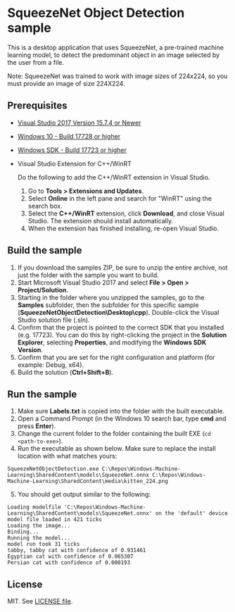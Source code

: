 # SqueezeNet Object Detection sample

This is a desktop application that uses SqueezeNet, a pre-trained machine learning model, to detect the predominant object in an image selected by the user from a file.

Note: SqueezeNet was trained to work with image sizes of 224x224, so you must provide an image of size 224X224.

## Prerequisites

- [Visual Studio 2017 Version 15.7.4 or Newer](https://developer.microsoft.com/en-us/windows/downloads)
- [Windows 10 - Build 17728 or higher](https://www.microsoft.com/en-us/software-download/windowsinsiderpreviewiso)
- [Windows SDK - Build 17723 or higher](https://www.microsoft.com/en-us/software-download/windowsinsiderpreviewSDK)
- Visual Studio Extension for C++/WinRT

  Do the following to add the C++/WinRT extension in Visual Studio.
  1. Go to **Tools > Extensions and Updates**. 
  2. Select **Online** in the left pane and search for "WinRT" using the search box.
  3. Select the **C++/WinRT** extension, click **Download**, and close Visual Studio. The extension should install automatically.
  4. When the extension has finished installing, re-open Visual Studio.

## Build the sample

1. If you download the samples ZIP, be sure to unzip the entire archive, not just the folder with the sample you want to build.
2. Start Microsoft Visual Studio 2017 and select **File > Open > Project/Solution**.
3. Starting in the folder where you unzipped the samples, go to the **Samples** subfolder, then the subfolder for this specific sample (**SqueezeNetObjectDetection\Desktop\cpp**). Double-click the Visual Studio solution file (.sln).
4. Confirm that the project is pointed to the correct SDK that you installed (e.g. 17723). You can do this by right-clicking the project in the **Solution Explorer**, selecting **Properties**, and modifying the **Windows SDK Version**.
5. Confirm that you are set for the right configuration and platform (for example: Debug, x64).
6. Build the solution (**Ctrl+Shift+B**).

## Run the sample

1. Make sure **Labels.txt** is copied into the folder with the built executable.
2. Open a Command Prompt (in the Windows 10 search bar, type **cmd** and press **Enter**).
3. Change the current folder to the folder containing the built EXE (`cd <path-to-exe>`).
4. Run the executable as shown below. Make sure to replace the install location with what matches yours:
  ```
  SqueezeNetObjectDetection.exe C:\Repos\Windows-Machine-Learning\SharedContent\models\SqueezeNet.onnx C:\Repos\Windows-Machine-Learning\SharedContent\media\kitten_224.png
  ```
5. You should get output similar to the following:
  ```
  Loading modelfile 'C:\Repos\Windows-Machine-Learning\SharedContent\models\SqueezeNet.onnx' on the 'default' device
  model file loaded in 421 ticks
  Loading the image...
  Binding...
  Running the model...
  model run took 31 ticks
  tabby, tabby cat with confidence of 0.931461
  Egyptian cat with confidence of 0.065307
  Persian cat with confidence of 0.000193
  ```

## License

MIT. See [LICENSE file](https://github.com/Microsoft/Windows-Machine-Learning/blob/master/LICENSE).
